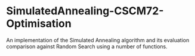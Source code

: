 # SimulatedAnnealing-CSCM72-Optimisation
An implementation of the Simulated Annealing algorithm and its evaluation comparison against Random Search using a number of functions.
